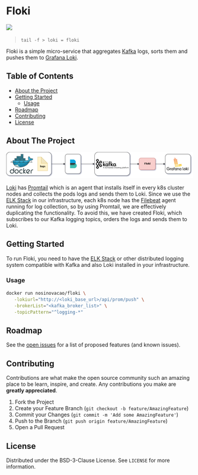 # Floki
[![](https://dockerbuildbadges.quelltext.eu/status.svg?organization=niccokunzmann&repository=dockerhub-build-status-image)](https://hub.docker.com/r/nosinovacao/floki/builds/)  

> `tail -f > loki = floki`

Floki is a simple micro-service that aggregates [Kafka](https://kafka.apache.org/) logs, sorts them and pushes them to [Grafana Loki](https://github.com/grafana/loki). 

<!-- TABLE OF CONTENTS -->
## Table of Contents

* [About the Project](#about-the-project)
* [Getting Started](#getting-started)
  * [Usage](#usage)
* [Roadmap](#roadmap)
* [Contributing](#contributing)
* [License](#license)



<!-- ABOUT THE PROJECT -->
## About The Project
![Floki Diagram](images/floki.png)

[Loki](https://github.com/grafana/loki) has [Promtail](https://github.com/grafana/loki/tree/master/pkg/promtail) which is an agent that installs itself in every k8s cluster nodes and collects the pods logs and sends them to Loki. Since we use the [ELK Stack](https://www.elastic.co/pt/products/) in our infrastructure, each k8s node has the [Filebeat](https://www.elastic.co/pt/products/beats/filebeat) agent running for log collection, so by using Promtail, we are 
effectively duplicating the functionality. To avoid this, we have created Floki, which subscribes to our Kafka logging topics, orders the logs and sends them to Loki.

<!-- GETTING STARTED -->
## Getting Started
To run Floki, you need to have the [ELK Stack](https://www.elastic.co/pt/what-is/elk-stack) or other distributed logging system compatible with Kafka and also Loki installed in your infrastructure.

### Usage
```sh
docker run nosinovacao/floki \
   -lokiurl="http://<loki_base_url>/api/prom/push" \
   -brokerList="<kafka_broker_list>" \
   -topicPattern="^logging-*"
```

<!-- ROADMAP -->
## Roadmap

See the [open issues](https://github.com/nosinovacao/floki/issues) for a list of proposed features (and known issues).



<!-- CONTRIBUTING -->
## Contributing

Contributions are what make the open source community such an amazing place to be learn, inspire, and create. Any contributions you make are **greatly appreciated**.

1. Fork the Project
2. Create your Feature Branch (`git checkout -b feature/AmazingFeature`)
3. Commit your Changes (`git commit -m 'Add some AmazingFeature'`)
4. Push to the Branch (`git push origin feature/AmazingFeature`)
5. Open a Pull Request



<!-- LICENSE -->
## License

Distributed under the BSD-3-Clause License. See `LICENSE` for more information.




